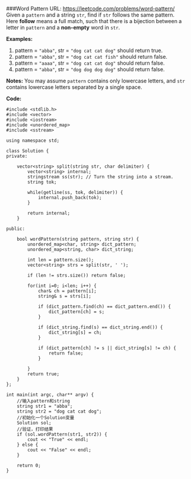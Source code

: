 ###Word Pattern
URL: https://leetcode.com/problems/word-pattern/</br>
Given a `pattern` and a string `str`, find if `str` follows the same pattern.</br>
Here __follow__ means a full match, such that there is a bijection between a letter in `pattern` and a __non-empty__ word in `str`.

__Examples:__
1. pattern = `"abba"`, str = `"dog cat cat dog"` should return true.
2. pattern = `"abba"`, str = `"dog cat cat fish"` should return false.
3. pattern = `"aaaa"`, str = `"dog cat cat dog"` should return false.
4. pattern = `"abba"`, str = `"dog dog dog dog"` should return false.

__Notes:__
You may assume `pattern` contains only lowercase letters, and `str` contains lowercase letters separated by a single space.

__Code:__

	#include <stdlib.h>
	#include <vector>
	#include <iostream>
	#include <unordered_map>
	#include <sstream>

	using namespace std;

	class Solution {
	private:
	    
	    vector<string> split(string str, char delimiter) {
	        vector<string> internal;
	        stringstream ss(str); // Turn the string into a stream.
	        string tok;
	        
	        while(getline(ss, tok, delimiter)) {
	            internal.push_back(tok);
	        }
	        
	        return internal;
	    }
	    
	public:
	    
	    bool wordPattern(string pattern, string str) {
	        unordered_map<char, string> dict_pattern;
	        unordered_map<string, char> dict_string;
	        
	        int len = pattern.size();
	        vector<string> strs = split(str, ' ');
	        
	        if (len != strs.size()) return false;
	        
	        for(int i=0; i<len; i++) {
	            char& ch = pattern[i];
	            string& s = strs[i];
	            
	            if (dict_pattern.find(ch) == dict_pattern.end()) {
	                dict_pattern[ch] = s;
	            }
	            
	            if (dict_string.find(s) == dict_string.end()) {
	                dict_string[s] = ch;
	            }
	            
	            if (dict_pattern[ch] != s || dict_string[s] != ch) {
	                return false;
	            }
	            
	        }
	        return true;
	    }
	};

	int main(int argc, char** argv) {
		//输入pattern和string
	    string str1 = "abba";
	    string str2 = "dog cat cat dog";
	    //初始化一个Solution变量
	    Solution sol;
	    //验证，打印结果
	    if (sol.wordPattern(str1, str2)) {
	        cout << "True" << endl;
	    } else {
	        cout << "False" << endl;
	    }
	    
	    return 0;
	}